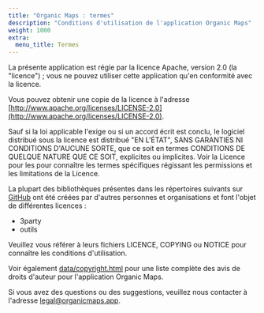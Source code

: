 ```yaml
---
title: "Organic Maps : termes"
description: "Conditions d'utilisation de l'application Organic Maps"
weight: 1000
extra:
  menu_title: Termes
---
```


La présente application est régie par la licence Apache, version 2.0 (la "licence") ;
vous ne pouvez utiliser cette application qu'en conformité avec la licence.

Vous pouvez obtenir une copie de la licence à l'adresse [http://www.apache.org/licenses/LICENSE-2.0](http://www.apache.org/licenses/LICENSE-2.0).

Sauf si la loi applicable l'exige ou si un accord écrit est conclu, le logiciel distribué sous la
licence est distribué "EN L'ÉTAT", SANS GARANTIES NI CONDITIONS D'AUCUNE SORTE, que ce soit en termes
CONDITIONS DE QUELQUE NATURE QUE CE SOIT, explicites ou implicites. Voir la Licence pour les
pour connaître les termes spécifiques régissant les permissions et les limitations de la Licence.

La plupart des bibliothèques présentes dans les répertoires suivants sur [GitHub](https://github.com/organicmaps/organicmaps)
ont été créées par d'autres personnes et organisations et font l'objet de différentes licences :

- 3party
- outils

Veuillez vous référer à leurs fichiers LICENCE, COPYING ou NOTICE pour connaître les conditions d'utilisation.

Voir également [data/copyright.html](https://github.com/organicmaps/organicmaps/blob/master/data/copyright.html)
pour une liste complète des avis de droits d'auteur pour l'application Organic Maps.

Si vous avez des questions ou des suggestions, veuillez nous contacter à l'adresse [legal@organicmaps.app](mailto:legal@organicmaps.app).
